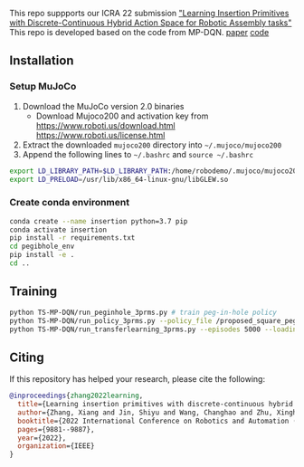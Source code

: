 This repo suppports our ICRA 22 submission ["Learning Insertion Primitives with Discrete-Continuous Hybrid Action Space for Robotic Assembly tasks"](https://ieeexplore.ieee.org/abstract/document/9811973?casa_token=DRABv1TPk2IAAAAA:RGcsWWlMX4rymzsxuYR_3tl4S-AFUX2l-pns4H_syGcHRj8AFtm1O1kPaBU4yCS5DnRqN2fQ0g)
This repo is developed based on the code from MP-DQN. [paper](https://arxiv.org/abs/1905.04388) [code](https://github.com/cycraig/MP-DQN)
## Installation
### Setup MuJoCo
1. Download the MuJoCo version 2.0 binaries
    * Download Mujoco200 and activation key from https://www.roboti.us/download.html https://www.roboti.us/license.html
2. Extract the downloaded `mujoco200` directory into `~/.mujoco/mujoco200`
3. Append the following lines to `~/.bashrc` and `source ~/.bashrc`
 ```bash
export LD_LIBRARY_PATH=$LD_LIBRARY_PATH:/home/robodemo/.mujoco/mujoco200/bin
export LD_PRELOAD=/usr/lib/x86_64-linux-gnu/libGLEW.so
```
### Create conda environment
```bash
conda create --name insertion python=3.7 pip
conda activate insertion
pip install -r requirements.txt
cd pegibhole_env
pip install -e .
cd ..
```

## Training
```bash
python TS-MP-DQN/run_peginhole_3prms.py # train peg-in-hole policy
python TS-MP-DQN/run_policy_3prms.py --policy_file /proposed_square_peg1/19999 # run policy
python TS-MP-DQN/run_transferlearning_3prms.py --episodes 5000 --loadingpath "/proposed_square_peg1/19999" --pegshape "pentagon" --fintune_start_episode 1000 # transfer learning
```

## Citing
If this repository has helped your research, please cite the following:

```BibTeX
@inproceedings{zhang2022learning,
  title={Learning insertion primitives with discrete-continuous hybrid action space for robotic assembly tasks},
  author={Zhang, Xiang and Jin, Shiyu and Wang, Changhao and Zhu, Xinghao and Tomizuka, Masayoshi},
  booktitle={2022 International Conference on Robotics and Automation (ICRA)},
  pages={9881--9887},
  year={2022},
  organization={IEEE}
}
```